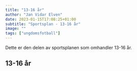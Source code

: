 ```yaml
---
title: "13-16 år"
author: "Jan Vidar Elven"
date: 2023-01-15T17:08:25+01:00
subtitle: "Sportsplan - 13-16 år"
image: ""
tags: ["ungdomsfotball"]
---
```


Dette er den delen av sportsplanen som omhandler 13-16 år.

## 13-16 år
